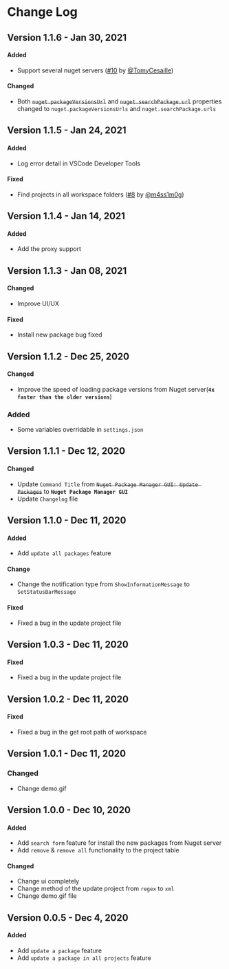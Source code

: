 # Change Log

## Version 1.1.6 - Jan 30, 2021
#### Added
*  Support several nuget servers ([#10](https://github.com/aliasadidev/vscode-npm-gui/pull/10) by [@TomyCesaille](https://github.com/TomyCesaille))
#### Changed
* Both ~~`nuget.packageVersionsUrl`~~ and ~~`nuget.searchPackage.url`~~ properties changed to `nuget.packageVersionsUrls` and `nuget.searchPackage.urls`

## Version 1.1.5 - Jan 24, 2021
#### Added
* Log error detail in VSCode Developer Tools
#### Fixed
*  Find projects in all workspace folders ([#8](https://github.com/aliasadidev/vscode-npm-gui/pull/8) by [@m4ss1m0g](https://github.com/m4ss1m0g))

## Version 1.1.4 - Jan 14, 2021
#### Added
* Add the proxy support

## Version 1.1.3 - Jan 08, 2021
#### Changed
* Improve UI/UX
#### Fixed
* Install new package bug fixed

## Version 1.1.2 - Dec 25, 2020
#### Changed
* Improve the speed of loading package versions from Nuget server(**`4x faster than the older versions`**)
### Added
* Some variables overridable in `settings.json`

## Version 1.1.1 - Dec 12, 2020
#### Changed
* Update `Command Title` from ~~`Nuget Package Manager GUI: Update Packages`~~ to **`Nuget Package Manager GUI`**
* Update `Changelog` file

## Version 1.1.0 - Dec 11, 2020
#### Added
* Add `update all packages` feature
#### Change
* Change the notification type from `ShowInformationMessage` to `SetStatusBarMessage`
#### Fixed
* Fixed a bug in the update project file

## Version 1.0.3 - Dec 11, 2020
#### Fixed
* Fixed a bug in the update project file

## Version 1.0.2 - Dec 11, 2020
#### Fixed
* Fixed a bug in the get root path of workspace

## Version 1.0.1 -  Dec 11, 2020
### Changed
* Change demo.gif

## Version 1.0.0 -  Dec 10, 2020
#### Added
* Add `search form` feature for install the new packages from Nuget server
* Add `remove` & `remove all` functionality to the project table
#### Changed
* Change ui completely
* Change method of the update project from `regex` to `xml`
* Change demo.gif file

## Version 0.0.5 - Dec 4, 2020
#### Added
* Add `update a package` feature
* Add `update a package in all projects` feature